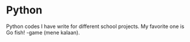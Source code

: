 # Python
Python codes I have write for different school projects. My favorite one is Go fish! -game (mene kalaan).
